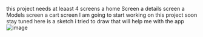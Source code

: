 this project needs at leaast 4 screens 
a home Screen 
a details screen 
a Models screen 
a cart screen 
I am going to start working on this project soon 
stay tuned 
 here is a sketch i tried to draw that will help me with the app 
 ![image](https://github.com/user-attachments/assets/c8cd5913-6825-4ae6-adb0-58cdeb20bcda)
